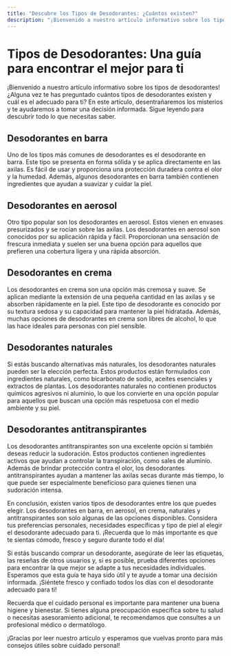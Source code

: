 ```yaml
---
title: "Descubre los Tipos de Desodorantes: ¿Cuántos existen?"
description: "¡Bienvenido a nuestro artículo informativo sobre los tipos de desodorantes! ¿Alguna vez te has preguntado cuántos tipos de desodorantes existen y cuál es el adecuado para ti? En este artículo, desentrañaremos los misterios y te ayudaremos a tomar una decisión informada. Sigue leyendo para descubrir todo lo que necesitas saber."
---
```


# Tipos de Desodorantes: Una guía para encontrar el mejor para ti

¡Bienvenido a nuestro artículo informativo sobre los tipos de desodorantes! ¿Alguna vez te has preguntado cuántos tipos de desodorantes existen y cuál es el adecuado para ti? En este artículo, desentrañaremos los misterios y te ayudaremos a tomar una decisión informada. Sigue leyendo para descubrir todo lo que necesitas saber.

## Desodorantes en barra

Uno de los tipos más comunes de desodorantes es el desodorante en barra. Este tipo se presenta en forma sólida y se aplica directamente en las axilas. Es fácil de usar y proporciona una protección duradera contra el olor y la humedad. Además, algunos desodorantes en barra también contienen ingredientes que ayudan a suavizar y cuidar la piel.

## Desodorantes en aerosol

Otro tipo popular son los desodorantes en aerosol. Estos vienen en envases presurizados y se rocían sobre las axilas. Los desodorantes en aerosol son conocidos por su aplicación rápida y fácil. Proporcionan una sensación de frescura inmediata y suelen ser una buena opción para aquellos que prefieren una cobertura ligera y una rápida absorción.

## Desodorantes en crema

Los desodorantes en crema son una opción más cremosa y suave. Se aplican mediante la extensión de una pequeña cantidad en las axilas y se absorben rápidamente en la piel. Este tipo de desodorante es conocido por su textura sedosa y su capacidad para mantener la piel hidratada. Además, muchas opciones de desodorantes en crema son libres de alcohol, lo que las hace ideales para personas con piel sensible.

## Desodorantes naturales

Si estás buscando alternativas más naturales, los desodorantes naturales pueden ser la elección perfecta. Estos productos están formulados con ingredientes naturales, como bicarbonato de sodio, aceites esenciales y extractos de plantas. Los desodorantes naturales no contienen productos químicos agresivos ni aluminio, lo que los convierte en una opción popular para aquellos que buscan una opción más respetuosa con el medio ambiente y su piel.

## Desodorantes antitranspirantes

Los desodorantes antitranspirantes son una excelente opción si también deseas reducir la sudoración. Estos productos contienen ingredientes activos que ayudan a controlar la transpiración, como sales de aluminio. Además de brindar protección contra el olor, los desodorantes antitranspirantes ayudan a mantener las axilas secas durante más tiempo, lo que puede ser especialmente beneficioso para quienes tienen una sudoración intensa.

En conclusión, existen varios tipos de desodorantes entre los que puedes elegir. Los desodorantes en barra, en aerosol, en crema, naturales y antitranspirantes son solo algunas de las opciones disponibles. Considera tus preferencias personales, necesidades específicas y tipo de piel al elegir el desodorante adecuado para ti. ¡Recuerda que lo más importante es que te sientas cómodo, fresco y seguro durante todo el día!

Si estás buscando comprar un desodorante, asegúrate de leer las etiquetas, las reseñas de otros usuarios y, si es posible, prueba diferentes opciones para encontrar la que mejor se adapte a tus necesidades individuales. Esperamos que esta guía te haya sido útil y te ayude a tomar una decisión informada. ¡Siéntete fresco y confiado todos los días con el desodorante adecuado para ti!

Recuerda que el cuidado personal es importante para mantener una buena higiene y bienestar. Si tienes alguna preocupación específica sobre tu salud o necesitas asesoramiento adicional, te recomendamos que consultes a un profesional médico o dermatólogo.

¡Gracias por leer nuestro artículo y esperamos que vuelvas pronto para más consejos útiles sobre cuidado personal!
